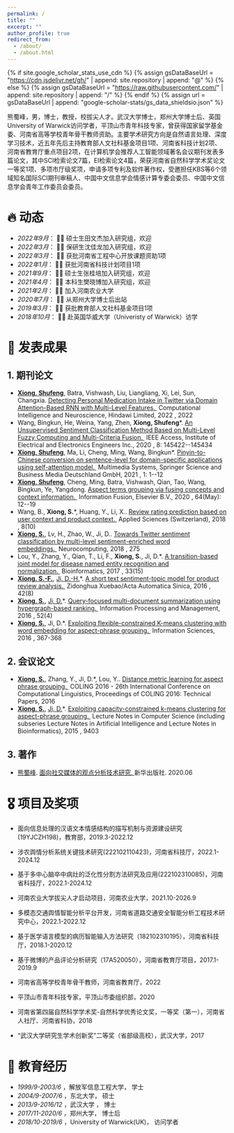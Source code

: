 ```yaml
---
permalink: /
title: ""
excerpt: ""
author_profile: true
redirect_from: 
  - /about/
  - /about.html
---
```


{% if site.google\_scholar\_stats\_use\_cdn %}
{% assign gsDataBaseUrl = "<https://cdn.jsdelivr.net/gh/>" | append: site.repository | append: "@" %}
{% else %}
{% assign gsDataBaseUrl = "<https://raw.githubusercontent.com/>" | append: site.repository | append: "/" %}
{% endif %}
{% assign url = gsDataBaseUrl | append: "google-scholar-stats/gs\_data\_shieldsio.json" %}

<span id="about-me"></span>

熊蜀峰，男，博士，教授，校拔尖人才。武汉大学博士，郑州大学博士后、英国University of Warwick访问学者，平顶山市青年科技专家，曾获得国家留学基金委、河南省高等学校青年骨干教师资助。主要学术研究方向是自然语言处理、深度学习技术，近五年先后主持教育部人文社科基金项目1项、河南省科技计划2项、河南省教育厅重点项目2项，在计算机学会推荐人工智能领域著名会议期刊发表多篇论文，其中SCI检索论文7篇，EI检索论文4篇，荣获河南省自然科学学术奖论文一等奖1项、多项市厅级奖项，申请多项专利及软件著作权，受邀担任KBS等6个领域知名国际SCI期刊审稿人、中国中文信息学会情感计算专委会委员、中国中文信息学会青年工作委员会委员。

<span id="news"></span>
# 🔥 动态

*   *2022年9月*： 🎉🎉 硕士生田文杰加入研究组，欢迎
*   *2022年3月*： 🎉🎉 保研生沈佳龙加入研究组，欢迎
*   *2022年3月*： 🎉🎉 获批河南省工程中心开放课题资助1项
*   *2022年1月*： 🎉🎉 获批河南省科技计划项目1项
*   *2021年9月*： 🎉🎉 硕士生张桂培加入研究组，欢迎
*   *2021年4月*： 🎉🎉 本科生樊晓博加入研究组，欢迎
*   *2021年2月*： 🎉🎉 加入河南农业大学
*   *2020年7月*： 🎉🎉 从郑州大学博士后出站
*   *2019年3月*： 🎉🎉 获批教育部人文社科基金项目1项
*   *2018年10月*： 🎉🎉 赴英国华威大学（Univeristy of Warwick）访学

<span id="publications"></span>
# 📝 发表成果

## 1.  期刊论文

*   [**Xiong, Shufeng**](https://www.scholat.com/xiongsf "作者本人"), Batra, Vishwash, Liu, Liangliang, Xi, Lei, Sun, Changxia. [Detecting Personal Medication Intake in Twitter via Domain Attention-Based RNN with Multi-Level Features. ](https://www.scholat.com/portalPaperInfo.html?paperID=51848\&Entry=xiongsf "论文信息浏览") Computational Intelligence and Neuroscience, Hindawi Limited, 2022 , 2022
*   Wang, Bingkun, He, Weina, Yang, Zhen, **Xiong, Shufeng**\*. [An Unsupervised Sentiment Classification Method Based on Multi-Level Fuzzy Computing and Multi-Criteria Fusion. ](https://www.scholat.com/portalPaperInfo.html?paperID=51846\&Entry=xiongsf "论文信息浏览") IEEE Access, Institute of Electrical and Electronics Engineers Inc., 2020 , 8: 145422--145434
*   [**Xiong, Shufeng**](https://www.scholat.com/xiongsf "作者本人"), Ma, Li, Cheng, Ming, Wang, Bingkun\*. [Pinyin-to-Chinese conversion on sentence-level for domain-specific applications using self-attention model. ](https://www.scholat.com/portalPaperInfo.html?paperID=51847\&Entry=xiongsf "论文信息浏览") Multimedia Systems, Springer Science and Business Media Deutschland GmbH, 2021 , 1: 1--12
*   [**Xiong, Shufeng**](https://www.scholat.com/xiongsf "作者本人"), Cheng, Ming, Batra, Vishwash, Qian, Tao, Wang, Bingkun, Ye, Yangdong. [Aspect terms grouping via fusing concepts and context information. ](https://www.scholat.com/portalPaperInfo.html?paperID=51849\&Entry=xiongsf "论文信息浏览") Information Fusion, Elsevier B.V., 2020 , 64(May): 12--19
*   Wang, B., **Xiong, S.**\*, Huang, Y., Li, X.. [Review rating prediction based on user context and product context. ](https://www.scholat.com/portalPaperInfo.html?paperID=51844\&Entry=xiongsf "论文信息浏览") Applied Sciences (Switzerland), 2018 , 8(10)
*   [**Xiong, S.**](https://www.scholat.com/xiongsf "作者本人"), Lv, H., Zhao, W., Ji, D.. [Towards Twitter sentiment classification by multi-level sentiment-enriched word embeddings. ](https://www.scholat.com/portalPaperInfo.html?paperID=51845\&Entry=xiongsf "论文信息浏览") Neurocomputing, 2018 , 275
*   Lou, Y., Zhang, Y., Qian, T., Li, F., **Xiong, S.**, Ji, D.\*. [A transition-based joint model for disease named entity recognition and normalization. ](https://www.scholat.com/portalPaperInfo.html?paperID=51758\&Entry=xiongsf "论文信息浏览") Bioinformatics, 2017 , 33(15)
*   [**Xiong, S.-F.**](https://www.scholat.com/xiongsf "作者本人"), [Ji, D.-H.](https://www.scholat.com/search/papersearch.jsp?q=Ji,%20D.-H.\&fq=Paper\&isInsideSearch=1)\*. [A short text sentiment-topic model for product review analysis. ](https://www.scholat.com/portalPaperInfo.html?paperID=51756\&Entry=xiongsf "论文信息浏览") Zidonghua Xuebao/Acta Automatica Sinica, 2016 , 42(8)
*   [**Xiong, S.**](https://www.scholat.com/xiongsf "作者本人"), [Ji, D.](https://www.scholat.com/search/papersearch.jsp?q=Ji,%20D.\&fq=Paper\&isInsideSearch=1)\*. [Query-focused multi-document summarization using hypergraph-based ranking. ](https://www.scholat.com/portalPaperInfo.html?paperID=51754\&Entry=xiongsf "论文信息浏览") Information Processing and Management, 2016 , 52(4)
*   [**Xiong, S.**](https://www.scholat.com/xiongsf "作者本人"), Ji, D.\*. [Exploiting flexible-constrained K-means clustering with word embedding for aspect-phrase grouping. ](https://www.scholat.com/portalPaperInfo.html?paperID=51755\&Entry=xiongsf "论文信息浏览") Information Sciences, 2016 , 367-368

## 2.  会议论文

*   [**Xiong, S.**](https://www.scholat.com/xiongsf "作者本人"), Zhang, Y., Ji, D.\*, Lou, Y.. [Distance metric learning for aspect phrase grouping. ](https://www.scholat.com/portalPaperInfo.html?paperID=51757\&Entry=xiongsf "论文信息浏览") COLING 2016 - 26th International Conference on Computational Linguistics, Proceedings of COLING 2016: Technical Papers, 2016  
*   [**Xiong, S.**](https://www.scholat.com/xiongsf "作者本人"), [Ji, D.](https://www.scholat.com/search/papersearch.jsp?q=Ji,%20D.\&fq=Paper\&isInsideSearch=1)\*. [Exploiting capacity-constrained k-means clustering for aspect-phrase grouping. ](https://www.scholat.com/portalPaperInfo.html?paperID=51753\&Entry=xiongsf "论文信息浏览") Lecture Notes in Computer Science (including subseries Lecture Notes in Artificial Intelligence and Lecture Notes in Bioinformatics), 2015 , 9403

## 3.  著作

*   [熊蜀峰](https://www.scholat.com/xiongsf). [面向社交媒体的观点分析技术研究. ](https://www.scholat.com/portalPublicationInfo.html?publicationID=1947\&Entry=xiongsf "著作信息浏览")新华出版社. 2020.06

<span id="honnor"></span>
# 🎖 项目及奖项

*   面向信息处理的汉语文本情感结构的描写机制与资源建设研究(19YJCZH198)，教育部，2019.3-2022.12
*   涉农舆情分析系统关键技术研究(222102110423)，河南省科技厅，2022.1-2024.12
*   基于多中心脑卒中病灶的泛化性分割方法研究及应用(222102310085)，河南省科技厅，2022.1-2024.12
*   河南农业大学拔尖人才启动项目，河南农业大学，2021.10-2026.9
*   多模态交通舆情智能分析平台开发，河南省道路交通安全智能分析工程技术研究中心，2022.1-2022.12
*   基于医学语言模型的病历智能输入方法研究（182102310195），河南省科技厅，2018.1-2020.12
*   基于微博的产品评论分析研究（17A520050），河南省教育厅项目，2017.1-2019.9

*   河南省高等学校青年骨干教师，河南省教育厅，2022
*   平顶山市青年科技专家，平顶山市委组织部，2020
*   河南省第四届自然科学学术奖-自然科学优秀论文奖，一等奖（第一），河南省人社厅、河南省科协，2018
*   “武汉大学研究生学术创新奖”二等奖（省部级高校），武汉大学，2017

<span id="education"></span>
# 📖 教育经历

*   *1999/9-2003/6*      ，解放军信息工程大学，     学士 
*   *2004/9-2007/6*       ，东北大学，               硕士 
*   *2013/9-2016/12*     ，武汉大学 ，              博士 
*   *2017/11-2020/6*     ，郑州大学，               博士后
*   *2018/10-2019/6*     ，University of Warwick(UK)， 访问学者
